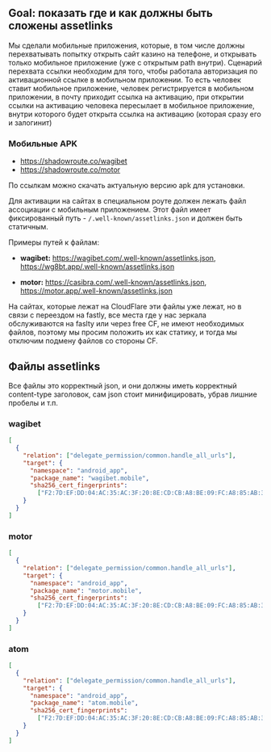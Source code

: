 ## Goal: показать где и как должны быть сложены assetlinks

Мы сделали мобильные приложения, которые, в том числе должны перехватывать попытку открыть сайт казино на телефоне, и открывать только мобильное приложение (уже с открытым path внутри). Сценарий перехвата ссылки необходим для того, чтобы работала авторизация по активационной ссылке в мобильном приложении. То есть человек ставит мобильное приложение, человек регистрируется в мобильном приложении, в почту приходит ссылка на активацию, при открытии ссылки на активацию человека пересылает в мобильное приложение, внутри которого будет открыта ссылка на активацию (которая сразу его и залогинит)

### Мобильные APK
- https://shadowroute.co/wagibet
- https://shadowroute.co/motor

По ссылкам можно скачать актуальную версию apk для установки.

Для активации на сайтах в специальном роуте должен лежать файл ассоциации с мобильным приложением. Этот файл имеет фиксированный путь - `/.well-known/assetlinks.json` и должен быть статичным.

Примеры путей к файлам:

- **wagibet:** https://wagibet.com/.well-known/assetlinks.json, https://wg8bt.app/.well-known/assetlinks.json

- **motor:** https://casibra.com/.well-known/assetlinks.json, https://motor.app/.well-known/assetlinks.json

На сайтах, которые лежат на CloudFlare эти файлы уже лежат, но в связи с переездом на fastly, все места где у нас зеркала обслуживаются на faslty или через free CF, не имеют необходимых файлов, поэтому мы просим положить их как статику, и тогда мы отключим подмену файлов со стороны CF.

## Файлы assetlinks
Все файлы это корректный json, и они должны иметь корректный content-type заголовок, сам json стоит минифицировать, убрав лишние пробелы и т.п.
### wagibet
```json
[  
  {  
    "relation": ["delegate_permission/common.handle_all_urls"],  
    "target": {  
      "namespace": "android_app",  
      "package_name": "wagibet.mobile",  
      "sha256_cert_fingerprints":  
        ["F2:7D:EF:DD:04:AC:35:AC:3F:20:8E:CD:CB:A8:BE:09:FC:A8:85:AB:38:48:AA:C5:5D:23:7A:F9:D1:FC:44:0D"]  
    }  
  }  
]
```

### motor
```json
[  
  {  
    "relation": ["delegate_permission/common.handle_all_urls"],  
    "target": {  
      "namespace": "android_app",  
      "package_name": "motor.mobile",  
      "sha256_cert_fingerprints":  
        ["F2:7D:EF:DD:04:AC:35:AC:3F:20:8E:CD:CB:A8:BE:09:FC:A8:85:AB:38:48:AA:C5:5D:23:7A:F9:D1:FC:44:0D"]  
    }  
  }  
]
```

### atom
```json
[  
  {  
    "relation": ["delegate_permission/common.handle_all_urls"],  
    "target": {  
      "namespace": "android_app",  
      "package_name": "atom.mobile",  
      "sha256_cert_fingerprints":  
        ["F2:7D:EF:DD:04:AC:35:AC:3F:20:8E:CD:CB:A8:BE:09:FC:A8:85:AB:38:48:AA:C5:5D:23:7A:F9:D1:FC:44:0D"]  
    }  
  }  
]
```